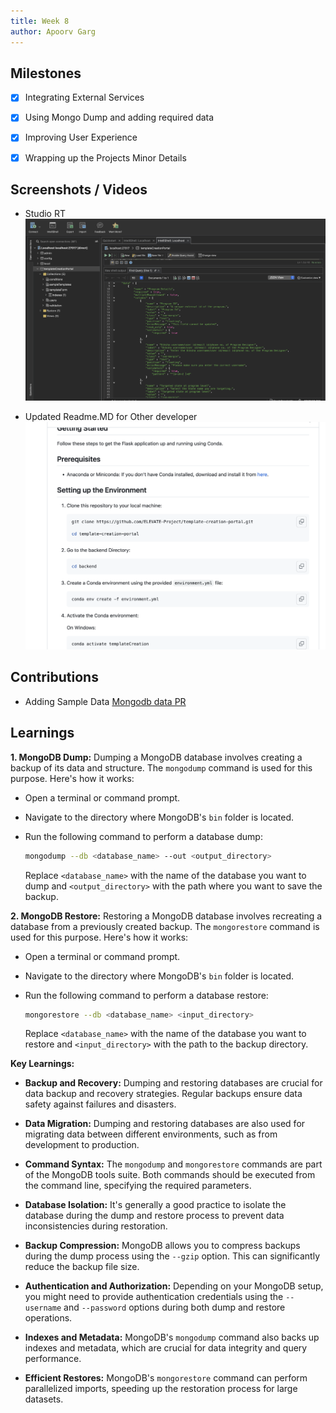 ```yaml
---
title: Week 8
author: Apoorv Garg
---
```


## Milestones
- [x] Integrating External Services 
- [x] Using Mongo Dump and adding required data
- [x] Improving User Experience
- [x] Wrapping up the Projects Minor Details


## Screenshots / Videos 
- Studio RT 
    ![mongo_data](../assets/studio_data.png)

- Updated Readme.MD for Other developer
    ![readme](../assets/readme.png)
## Contributions

- Adding Sample Data
    [Mongodb data PR](https://github.com/ELEVATE-Project/template-creation-portal/pull/3/commits/9d97f40f49caba06f0622840ca0517461db3bf35)
## Learnings

**1. MongoDB Dump:**
Dumping a MongoDB database involves creating a backup of its data and structure. The `mongodump` command is used for this purpose. Here's how it works:

- Open a terminal or command prompt.
- Navigate to the directory where MongoDB's `bin` folder is located.
- Run the following command to perform a database dump:

  ```bash
  mongodump --db <database_name> --out <output_directory>
  ```

  Replace `<database_name>` with the name of the database you want to dump and `<output_directory>` with the path where you want to save the backup.

**2. MongoDB Restore:**
Restoring a MongoDB database involves recreating a database from a previously created backup. The `mongorestore` command is used for this purpose. Here's how it works:

- Open a terminal or command prompt.
- Navigate to the directory where MongoDB's `bin` folder is located.
- Run the following command to perform a database restore:

  ```bash
  mongorestore --db <database_name> <input_directory>
  ```

  Replace `<database_name>` with the name of the database you want to restore and `<input_directory>` with the path to the backup directory.

**Key Learnings:**

- **Backup and Recovery:** Dumping and restoring databases are crucial for data backup and recovery strategies. Regular backups ensure data safety against failures and disasters.

- **Data Migration:** Dumping and restoring databases are also used for migrating data between different environments, such as from development to production.

- **Command Syntax:** The `mongodump` and `mongorestore` commands are part of the MongoDB tools suite. Both commands should be executed from the command line, specifying the required parameters.

- **Database Isolation:** It's generally a good practice to isolate the database during the dump and restore process to prevent data inconsistencies during restoration.

- **Backup Compression:** MongoDB allows you to compress backups during the dump process using the `--gzip` option. This can significantly reduce the backup file size.

- **Authentication and Authorization:** Depending on your MongoDB setup, you might need to provide authentication credentials using the `--username` and `--password` options during both dump and restore operations.

- **Indexes and Metadata:** MongoDB's `mongodump` command also backs up indexes and metadata, which are crucial for data integrity and query performance.

- **Efficient Restores:** MongoDB's `mongorestore` command can perform parallelized imports, speeding up the restoration process for large datasets.

